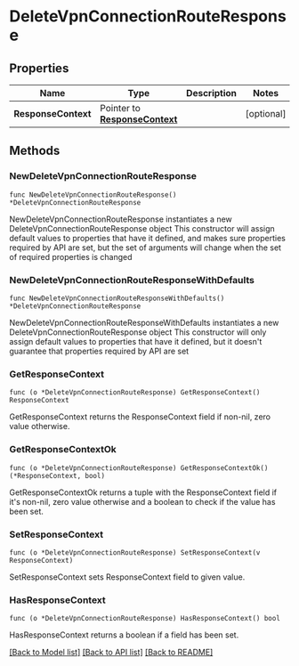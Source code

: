 # DeleteVpnConnectionRouteResponse

## Properties

Name | Type | Description | Notes
------------ | ------------- | ------------- | -------------
**ResponseContext** | Pointer to [**ResponseContext**](ResponseContext.md) |  | [optional] 

## Methods

### NewDeleteVpnConnectionRouteResponse

`func NewDeleteVpnConnectionRouteResponse() *DeleteVpnConnectionRouteResponse`

NewDeleteVpnConnectionRouteResponse instantiates a new DeleteVpnConnectionRouteResponse object
This constructor will assign default values to properties that have it defined,
and makes sure properties required by API are set, but the set of arguments
will change when the set of required properties is changed

### NewDeleteVpnConnectionRouteResponseWithDefaults

`func NewDeleteVpnConnectionRouteResponseWithDefaults() *DeleteVpnConnectionRouteResponse`

NewDeleteVpnConnectionRouteResponseWithDefaults instantiates a new DeleteVpnConnectionRouteResponse object
This constructor will only assign default values to properties that have it defined,
but it doesn't guarantee that properties required by API are set

### GetResponseContext

`func (o *DeleteVpnConnectionRouteResponse) GetResponseContext() ResponseContext`

GetResponseContext returns the ResponseContext field if non-nil, zero value otherwise.

### GetResponseContextOk

`func (o *DeleteVpnConnectionRouteResponse) GetResponseContextOk() (*ResponseContext, bool)`

GetResponseContextOk returns a tuple with the ResponseContext field if it's non-nil, zero value otherwise
and a boolean to check if the value has been set.

### SetResponseContext

`func (o *DeleteVpnConnectionRouteResponse) SetResponseContext(v ResponseContext)`

SetResponseContext sets ResponseContext field to given value.

### HasResponseContext

`func (o *DeleteVpnConnectionRouteResponse) HasResponseContext() bool`

HasResponseContext returns a boolean if a field has been set.


[[Back to Model list]](../README.md#documentation-for-models) [[Back to API list]](../README.md#documentation-for-api-endpoints) [[Back to README]](../README.md)


